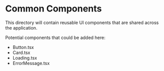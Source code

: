 # Common Components

This directory will contain reusable UI components that are shared across the application.

Potential components that could be added here:
- Button.tsx
- Card.tsx
- Loading.tsx
- ErrorMessage.tsx 